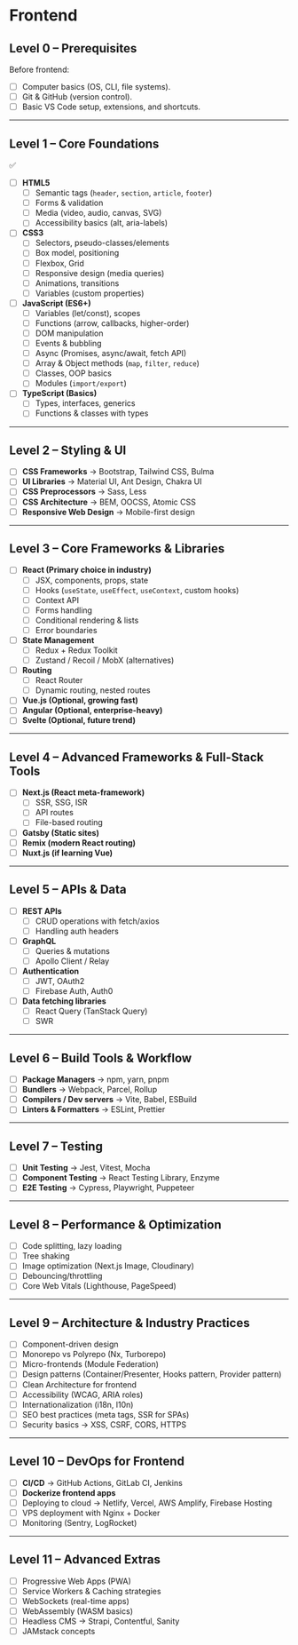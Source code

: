 # Frontend

## **Level 0 – Prerequisites**

Before frontend:

- [ ]  Computer basics (OS, CLI, file systems).
- [ ]  Git & GitHub (version control).
- [ ]  Basic VS Code setup, extensions, and shortcuts.

---

## **Level 1 – Core Foundations**

✅

- [ ]  **HTML5**
    - [ ]  Semantic tags (`header`, `section`, `article`, `footer`)
    - [ ]  Forms & validation
    - [ ]  Media (video, audio, canvas, SVG)
    - [ ]  Accessibility basics (alt, aria-labels)
- [ ]  **CSS3**
    - [ ]  Selectors, pseudo-classes/elements
    - [ ]  Box model, positioning
    - [ ]  Flexbox, Grid
    - [ ]  Responsive design (media queries)
    - [ ]  Animations, transitions
    - [ ]  Variables (custom properties)
- [ ]  **JavaScript (ES6+)**
    - [ ]  Variables (let/const), scopes
    - [ ]  Functions (arrow, callbacks, higher-order)
    - [ ]  DOM manipulation
    - [ ]  Events & bubbling
    - [ ]  Async (Promises, async/await, fetch API)
    - [ ]  Array & Object methods (`map`, `filter`, `reduce`)
    - [ ]  Classes, OOP basics
    - [ ]  Modules (`import/export`)
- [ ]  **TypeScript (Basics)**
    - [ ]  Types, interfaces, generics
    - [ ]  Functions & classes with types

---

## **Level 2 – Styling & UI**

- [ ]  **CSS Frameworks** → Bootstrap, Tailwind CSS, Bulma
- [ ]  **UI Libraries** → Material UI, Ant Design, Chakra UI
- [ ]  **CSS Preprocessors** → Sass, Less
- [ ]  **CSS Architecture** → BEM, OOCSS, Atomic CSS
- [ ]  **Responsive Web Design** → Mobile-first design

---

## **Level 3 – Core Frameworks & Libraries**

- [ ]  **React (Primary choice in industry)**
    - [ ]  JSX, components, props, state
    - [ ]  Hooks (`useState`, `useEffect`, `useContext`, custom hooks)
    - [ ]  Context API
    - [ ]  Forms handling
    - [ ]  Conditional rendering & lists
    - [ ]  Error boundaries
- [ ]  **State Management**
    - [ ]  Redux + Redux Toolkit
    - [ ]  Zustand / Recoil / MobX (alternatives)
- [ ]  **Routing**
    - [ ]  React Router
    - [ ]  Dynamic routing, nested routes
- [ ]  **Vue.js (Optional, growing fast)**
- [ ]  **Angular (Optional, enterprise-heavy)**
- [ ]  **Svelte (Optional, future trend)**

---

## **Level 4 – Advanced Frameworks & Full-Stack Tools**

- [ ]  **Next.js (React meta-framework)**
    - [ ]  SSR, SSG, ISR
    - [ ]  API routes
    - [ ]  File-based routing
- [ ]  **Gatsby (Static sites)**
- [ ]  **Remix (modern React routing)**
- [ ]  **Nuxt.js (if learning Vue)**

---

## **Level 5 – APIs & Data**

- [ ]  **REST APIs**
    - [ ]  CRUD operations with fetch/axios
    - [ ]  Handling auth headers
- [ ]  **GraphQL**
    - [ ]  Queries & mutations
    - [ ]  Apollo Client / Relay
- [ ]  **Authentication**
    - [ ]  JWT, OAuth2
    - [ ]  Firebase Auth, Auth0
- [ ]  **Data fetching libraries**
    - [ ]  React Query (TanStack Query)
    - [ ]  SWR

---

## **Level 6 – Build Tools & Workflow**

- [ ]  **Package Managers** → npm, yarn, pnpm
- [ ]  **Bundlers** → Webpack, Parcel, Rollup
- [ ]  **Compilers / Dev servers** → Vite, Babel, ESBuild
- [ ]  **Linters & Formatters** → ESLint, Prettier

---

## **Level 7 – Testing**

- [ ]  **Unit Testing** → Jest, Vitest, Mocha
- [ ]  **Component Testing** → React Testing Library, Enzyme
- [ ]  **E2E Testing** → Cypress, Playwright, Puppeteer

---

## **Level 8 – Performance & Optimization**

- [ ]  Code splitting, lazy loading
- [ ]  Tree shaking
- [ ]  Image optimization (Next.js Image, Cloudinary)
- [ ]  Debouncing/throttling
- [ ]  Core Web Vitals (Lighthouse, PageSpeed)

---

## **Level 9 – Architecture & Industry Practices**

- [ ]  Component-driven design
- [ ]  Monorepo vs Polyrepo (Nx, Turborepo)
- [ ]  Micro-frontends (Module Federation)
- [ ]  Design patterns (Container/Presenter, Hooks pattern, Provider pattern)
- [ ]  Clean Architecture for frontend
- [ ]  Accessibility (WCAG, ARIA roles)
- [ ]  Internationalization (i18n, l10n)
- [ ]  SEO best practices (meta tags, SSR for SPAs)
- [ ]  Security basics → XSS, CSRF, CORS, HTTPS

---

## **Level 10 – DevOps for Frontend**

- [ ]  **CI/CD** → GitHub Actions, GitLab CI, Jenkins
- [ ]  **Dockerize frontend apps**
- [ ]  Deploying to cloud → Netlify, Vercel, AWS Amplify, Firebase Hosting
- [ ]  VPS deployment with Nginx + Docker
- [ ]  Monitoring (Sentry, LogRocket)

---

## **Level 11 – Advanced Extras**

- [ ]  Progressive Web Apps (PWA)
- [ ]  Service Workers & Caching strategies
- [ ]  WebSockets (real-time apps)
- [ ]  WebAssembly (WASM basics)
- [ ]  Headless CMS → Strapi, Contentful, Sanity
- [ ]  JAMstack concepts
